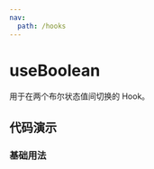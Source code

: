 ```yaml
---
nav:
  path: /hooks
---
```


# useBoolean

用于在两个布尔状态值间切换的 Hook。

## 代码演示

### 基础用法

<code src="./demo/demo1.tsx" />
